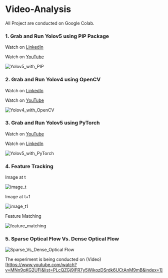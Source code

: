 # Video-Analysis

All Project are conducted on Google Colab. 

### 1. Grab and Run Yolov5 using PIP Package

Watch on [LinkedIn](https://www.linkedin.com/posts/sami-uddin-computer-vision-expert-a6b40b20a_yolov5-computervision-objectdetection-activity-7099836954929754112-vPw4?utm_source=share&utm_medium=member_desktop) 

Watch on [YouTube](https://youtu.be/FsG7JBPkzw0)

![Yolov5_with_PIP](https://github.com/SamiUddin-tech/Video-Analysis/assets/81253183/57e053a3-d91c-47d0-a4ea-94511f4575a6)

### 2. Grab and Run Yolov4 using OpenCV 

Watch on [LinkedIn](https://www.linkedin.com/posts/sami-uddin-computer-vision-expert-a6b40b20a_computervision-ai-yolov4-activity-7100164802810933248-ZlHF?utm_source=share&utm_medium=member_desktop) 

Watch on [YouTube](https://youtu.be/mnrWip6ECmw)

![Yolov4_with_OpenCV](https://github.com/SamiUddin-tech/Video-Analysis/assets/81253183/a72bd454-5361-4af6-b255-fd0e84e478bf)


### 3. Grab and Run Yolov5 using PyTorch

Watch on [YouTube](https://youtu.be/kBXtbPSZFLg)

Watch on [LinkedIn](https://www.linkedin.com/posts/sami-uddin-computer-vision-expert-a6b40b20a_computervision-ai-yolov5-activity-7101256406820880384-MsyS?utm_source=share&utm_medium=member_desktop)

![Yolov5_with_PyTorch](https://github.com/SamiUddin-tech/Video-Analysis/assets/81253183/10ae5e58-9c66-4a77-9f69-1bbeeb0f2f84)

### 4. Feature Tracking

Image at t

![image_t](https://github.com/SamiUddin-tech/Video-Analysis/assets/81253183/2bb77302-f6ac-40b6-9e73-0e2c5a99be0a)

Image at t+1

![image_t1](https://github.com/SamiUddin-tech/Video-Analysis/assets/81253183/1ec1baa2-8913-4914-b581-2d28da801182)

Feature Matching

![feature_matching](https://github.com/SamiUddin-tech/Video-Analysis/assets/81253183/3144555a-25ab-49c0-b6c3-251a74fbf272)

### 5. Sparse Optical Flow Vs. Dense Optical Flow

![Sparse_Vs_Dense_Optical Flow](https://github.com/SamiUddin-tech/Video-Analysis/assets/81253183/56d8759c-c376-40a3-bcb2-a930e0cac367)

The experiment is being conducted on (Video)[https://www.youtube.com/watch?v=MNn9qKG2UFI&list=PLcQZGj9lFR7y5WikozDSrdk6UCtAnM9mB&index=1]
